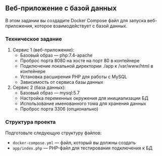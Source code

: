 ## Веб-приложение с базой данных

В этом задании вы создадите Docker Compose файл для запуска веб-приложения, которое взаимодействует с базой данных.

### Техническое задание

1. Сервис 1 (веб-приложение):
    - Базовый образ — php:7.4-apache
    - Проброс порта 8080 на хосте на порт 80 в контейнере
    - Подключение локальной директории ./app к /var/www/html в контейнере
    - Установка расширения PHP для работы с MySQL
    - Зависимость от сервиса базы данных
2. Сервис 2 (база данных):
    - Базовый образ — mysql:5.7
    - Настройка переменных окружения для инициализации БД
    - Использование именованного тома для хранения данных
    - Проброс порта 3306 (опционально)

### Структура проекта

Подготовьте следующую структуру файлов:

- `docker-compose.yml` — файл, который вы должны создать
- `app/index.php` — PHP-файл для тестирования подключения к БД
